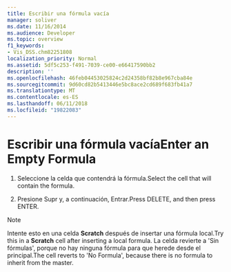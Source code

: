 ```yaml
---
title: Escribir una fórmula vacía
manager: soliver
ms.date: 11/16/2014
ms.audience: Developer
ms.topic: overview
f1_keywords:
- Vis_DSS.chm82251808
localization_priority: Normal
ms.assetid: 5df5c253-f491-7039-ce00-e66417590bb2
description: ''
ms.openlocfilehash: 46feb04453025824c2d24358bf82b8e967cba84e
ms.sourcegitcommit: 9d60cd82b5413446e5bc8ace2cd689f683fb41a7
ms.translationtype: MT
ms.contentlocale: es-ES
ms.lasthandoff: 06/11/2018
ms.locfileid: "19822083"
---
```

# <a name="enter-an-empty-formula"></a><span data-ttu-id="e354d-102">Escribir una fórmula vacía</span><span class="sxs-lookup"><span data-stu-id="e354d-102">Enter an Empty Formula</span></span>

1. <span data-ttu-id="e354d-103">Seleccione la celda que contendrá la fórmula.</span><span class="sxs-lookup"><span data-stu-id="e354d-103">Select the cell that will contain the formula.</span></span>
    
2. <span data-ttu-id="e354d-104">Presione Supr y, a continuación, Entrar.</span><span class="sxs-lookup"><span data-stu-id="e354d-104">Press DELETE, and then press ENTER.</span></span>
    
> [!NOTE]
> <span data-ttu-id="e354d-105">Intente esto en una celda **Scratch** después de insertar una fórmula local.</span><span class="sxs-lookup"><span data-stu-id="e354d-105">Try this in a **Scratch** cell after inserting a local formula.</span></span> <span data-ttu-id="e354d-106">La celda revierte a 'Sin fórmulas', porque no hay ninguna fórmula para que herede desde el principal.</span><span class="sxs-lookup"><span data-stu-id="e354d-106">The cell reverts to 'No Formula', because there is no formula to inherit from the master.</span></span> 
  

